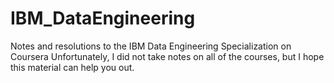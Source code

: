 # IBM_DataEngineering
Notes and resolutions to the IBM Data Engineering Specialization on Coursera
Unfortunately, I did not take notes on all of the courses, but I hope this material can help you out.
